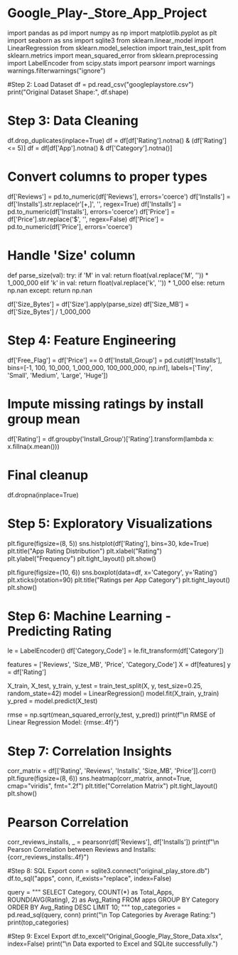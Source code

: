 # Google_Play-_Store_App_Project
import pandas as pd
import numpy as np
import matplotlib.pyplot as plt
import seaborn as sns
import sqlite3
from sklearn.linear_model import LinearRegression
from sklearn.model_selection import train_test_split
from sklearn.metrics import mean_squared_error
from sklearn.preprocessing import LabelEncoder
from scipy.stats import pearsonr
import warnings
warnings.filterwarnings("ignore")

#Step 2: Load Dataset
df = pd.read_csv("googleplaystore.csv")
print("Original Dataset Shape:", df.shape)

# Step 3: Data Cleaning
df.drop_duplicates(inplace=True)
df = df[df['Rating'].notna() & (df['Rating'] <= 5)]
df = df[df['App'].notna() & df['Category'].notna()]

# Convert columns to proper types
df['Reviews'] = pd.to_numeric(df['Reviews'], errors='coerce')
df['Installs'] = df['Installs'].str.replace(r'[+,]', '', regex=True)
df['Installs'] = pd.to_numeric(df['Installs'], errors='coerce')
df['Price'] = df['Price'].str.replace('$', '', regex=False)
df['Price'] = pd.to_numeric(df['Price'], errors='coerce')

# Handle 'Size' column
def parse_size(val):
    try:
        if 'M' in val:
            return float(val.replace('M', '')) * 1_000_000
        elif 'k' in val:
            return float(val.replace('k', '')) * 1_000
        else:
            return np.nan
    except:
        return np.nan

df['Size_Bytes'] = df['Size'].apply(parse_size)
df['Size_MB'] = df['Size_Bytes'] / 1_000_000

# Step 4: Feature Engineering
df['Free_Flag'] = df['Price'] == 0
df['Install_Group'] = pd.cut(df['Installs'], 
                             bins=[-1, 100, 10_000, 1_000_000, 100_000_000, np.inf],
                             labels=['Tiny', 'Small', 'Medium', 'Large', 'Huge'])

# Impute missing ratings by install group mean
df['Rating'] = df.groupby('Install_Group')['Rating'].transform(lambda x: x.fillna(x.mean()))

# Final cleanup
df.dropna(inplace=True)

# Step 5: Exploratory Visualizations
plt.figure(figsize=(8, 5))
sns.histplot(df['Rating'], bins=30, kde=True)
plt.title("App Rating Distribution")
plt.xlabel("Rating")
plt.ylabel("Frequency")
plt.tight_layout()
plt.show()

plt.figure(figsize=(10, 6))
sns.boxplot(data=df, x='Category', y='Rating')
plt.xticks(rotation=90)
plt.title("Ratings per App Category")
plt.tight_layout()
plt.show()

# Step 6: Machine Learning - Predicting Rating
le = LabelEncoder()
df['Category_Code'] = le.fit_transform(df['Category'])

features = ['Reviews', 'Size_MB', 'Price', 'Category_Code']
X = df[features]
y = df['Rating']

X_train, X_test, y_train, y_test = train_test_split(X, y, test_size=0.25, random_state=42)
model = LinearRegression()
model.fit(X_train, y_train)
y_pred = model.predict(X_test)

rmse = np.sqrt(mean_squared_error(y_test, y_pred))
print(f"\n RMSE of Linear Regression Model: {rmse:.4f}")

# Step 7: Correlation Insights
corr_matrix = df[['Rating', 'Reviews', 'Installs', 'Size_MB', 'Price']].corr()
plt.figure(figsize=(8, 6))
sns.heatmap(corr_matrix, annot=True, cmap="viridis", fmt=".2f")
plt.title("Correlation Matrix")
plt.tight_layout()
plt.show()

# Pearson Correlation
corr_reviews_installs, _ = pearsonr(df['Reviews'], df['Installs'])
print(f"\n Pearson Correlation between Reviews and Installs: {corr_reviews_installs:.4f}")

#Step 8: SQL Export
conn = sqlite3.connect("original_play_store.db")
df.to_sql("apps", conn, if_exists="replace", index=False)

query = """
SELECT Category, COUNT(*) as Total_Apps, ROUND(AVG(Rating), 2) as Avg_Rating
FROM apps
GROUP BY Category
ORDER BY Avg_Rating DESC
LIMIT 10;
"""
top_categories = pd.read_sql(query, conn)
print("\n Top Categories by Average Rating:")
print(top_categories)

#Step 9: Excel Export
df.to_excel("Original_Google_Play_Store_Data.xlsx", index=False)
print("\n Data exported to Excel and SQLite successfully.")
